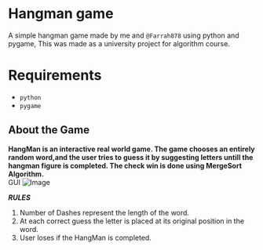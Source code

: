 # Hangman game 

A simple hangman game made by me and `@Farrah878` using python and pygame, This was made as a university project for algorithm course. 

# Requirements
- `python`
- `pygame`


## About the Game ##
**HangMan is an interactive real world game. The game chooses an entirely random word,and the user tries to guess it by suggesting letters untill the hangman figure is completed. The check win is done using MergeSort Algorithm.**<br>
GUI
![Image](https://github.com/user-attachments/assets/c865cf87-62b4-4955-9431-a6f567b8983c)

___RULES___

1. Number of Dashes represent the length of the word.
2. At each correct guess the letter is placed at its original position in the word.
3. User loses if the HangMan is completed.

